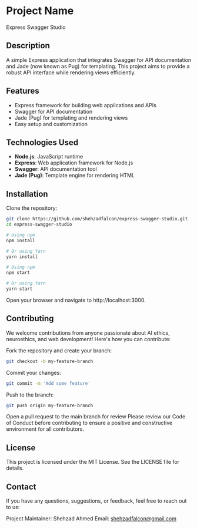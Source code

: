 # Project Name
Express Swagger Studio


## Description
A simple Express application that integrates Swagger for API documentation and Jade (now known as Pug) for templating. This project aims to provide a robust API interface while rendering views efficiently.

## Features
- Express framework for building web applications and APIs
- Swagger for API documentation
- Jade (Pug) for templating and rendering views
- Easy setup and customization

## Technologies Used
- **Node.js**: JavaScript runtime
- **Express**: Web application framework for Node.js
- **Swagger**: API documentation tool
- **Jade (Pug)**: Template engine for rendering HTML

## Installation

Clone the repository:
   ```bash
   git clone https://github.com/shehzadfalcon/express-swagger-studio.git
   cd express-swagger-studio
  ```
```bash
# Using npm
npm install

# Or using Yarn
yarn install
```
```bash
# Using npm
npm start

# Or using Yarn
yarn start
```
Open your browser and navigate to http://localhost:3000.


## Contributing
We welcome contributions from anyone passionate about AI ethics, neuroethics, and web development! Here's how you can contribute:

Fork the repository and create your branch:
```bash
git checkout -b my-feature-branch
```
Commit your changes: 
```bash
git commit -m 'Add some feature'
```
Push to the branch: 
```bash
git push origin my-feature-branch
```
Open a pull request to the main branch for review
Please review our Code of Conduct before contributing to ensure a positive and constructive environment for all contributors.


## License
This project is licensed under the MIT License. See the LICENSE file for details.

## Contact
If you have any questions, suggestions, or feedback, feel free to reach out to us:

Project Maintainer: Shehzad Ahmed
Email: shehzadfalcon@gmail.com
